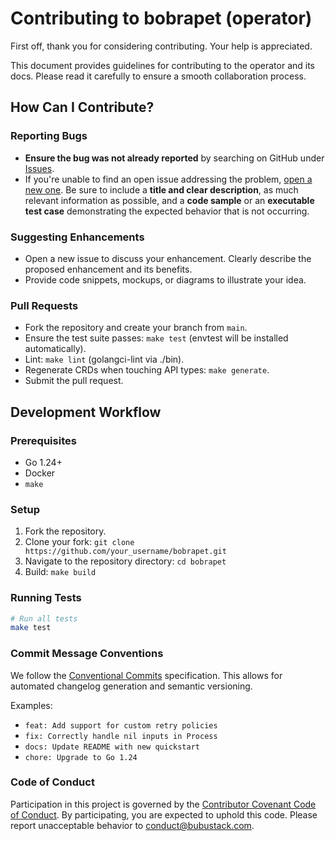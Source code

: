 # Contributing to bobrapet (operator)

First off, thank you for considering contributing. Your help is appreciated.

This document provides guidelines for contributing to the operator and its docs. Please read it carefully to ensure a smooth collaboration process.

## How Can I Contribute?

### Reporting Bugs

- **Ensure the bug was not already reported** by searching on GitHub under [Issues](https://github.com/bubustack/issues).
- If you're unable to find an open issue addressing the problem, [open a new one](https://github.com/bubustack/issues/new). Be sure to include a **title and clear description**, as much relevant information as possible, and a **code sample** or an **executable test case** demonstrating the expected behavior that is not occurring.

### Suggesting Enhancements

- Open a new issue to discuss your enhancement. Clearly describe the proposed enhancement and its benefits.
- Provide code snippets, mockups, or diagrams to illustrate your idea.

### Pull Requests

- Fork the repository and create your branch from `main`.
- Ensure the test suite passes: `make test` (envtest will be installed automatically).
- Lint: `make lint` (golangci-lint via ./bin).
- Regenerate CRDs when touching API types: `make generate`.
- Submit the pull request.

## Development Workflow

### Prerequisites

- Go 1.24+
- Docker
- `make`

### Setup

1.  Fork the repository.
2.  Clone your fork: `git clone https://github.com/your_username/bobrapet.git`
3.  Navigate to the repository directory: `cd bobrapet`
4.  Build: `make build`

### Running Tests

```bash
# Run all tests
make test
```

### Commit Message Conventions

We follow the [Conventional Commits](https://www.conventionalcommits.org/en/v1.0.0/) specification. This allows for automated changelog generation and semantic versioning.

Examples:
- `feat: Add support for custom retry policies`
- `fix: Correctly handle nil inputs in Process`
- `docs: Update README with new quickstart`
- `chore: Upgrade to Go 1.24`

### Code of Conduct

Participation in this project is governed by the
[Contributor Covenant Code of Conduct](./CODE_OF_CONDUCT.md). By participating,
you are expected to uphold this code. Please report unacceptable behavior to
conduct@bubustack.com.
